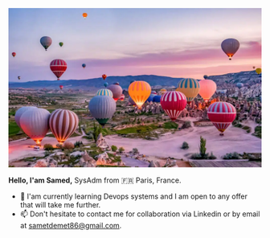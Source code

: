 ![Cover](https://github.com/sameddemet/sameddemet/blob/master/img/kapadokya.jpg)

**Hello, I'am Samed,** SysAdm from :fr: Paris, France. 

- 🔭 I'am currently learning Devops systems and I am open to any offer that will take me further.
- 📫 Don't hesitate to contact me for collaboration via Linkedin or by email at sametdemet86@gmail.com.

